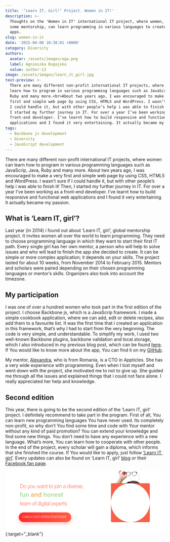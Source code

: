 ```yaml
---
title: '‘Learn IT, Girl!’ Project. Women in IT!'
description: >-
  Thoughts on the 'Women in IT' international IT project, where women, under
  some mentorship, can learn programming in various languages to create amazing
  apps.
slug: women-in-it
date: '2015-04-08 10:38:01 +0000'
category: Diversity
authors:
  avatar: /assets/images/aga.png
  label: Agnieszka Bugajska
  value: author-13
image: /assets/images/learn_it_girl.jpg
text-preview: >-
  There are many different non-profit international IT projects, where women can
  learn how to program in various programming languages such as JavaScrip, Java,
  Ruby and many more.<br>About two years ago, I was encouraged to make a very
  first and simple web page by using CSS, HTML5 and WordPress. I wasn’t sure if
  I could handle it, but with other people’s help i was able to finish it! Then,
  I started my further journey in IT. For over a year I’ve been working as a
  front-end developer. I’ve learnt how to build responsive and functional web
  applications and I found it very entertaining. It actually became my passion.
tags:
  - Backbone js development
  - Diversity
  - JavaScript development
---
```






There are many different non-profit international IT projects, where women can learn how to program in various programming languages such as JavaScrip, Java, Ruby and many more.
About two years ago, I was encouraged to make a very first and simple web page by using CSS, HTML5 and WordPress. I wasn’t sure if I could handle it, but with other people’s help i was able to finish it! Then, I started my further journey in IT. For over a year I’ve been working as a front-end developer. I’ve learnt how to build responsive and functional web applications and I found it very entertaining. It actually became my passion.

What is ‘Learn IT, girl’?
-------------------------
Last year (in 2014) i found out about ‘Learn IT, girl’, global mentorship project. It invites women all over the world to learn programming. They need to choose programming language in which they want to start their first IT path. Every single girl has her own mentor, a person who will help to solve issues and who will lead to finish the app she decided to create. It can be simple or more complex application; it depends on your skills. The project lasted for about 10 weeks, from November 2014 to February 2015. Mentors and scholars were paired depending on their chosen programming languages or mentor’s skills. Organizers also took into account the timezone.

My participation
----------------
I was one of over a hundred women who took part in the first edition of the project. I choose Backbone js, which is a JavaScrip framework. I made a simple cookbook application, where we can add, edit or delete recipes, also add them to a favourite list. It was the first time that i created an application in this framework, that’s why I had to start from the very beginning. The code is very simple, and understandable. To simplify my work, I used two well-known Backbone plugins, backbone validation and local.storage, which I also introduced in my previous blog post, which can be found [here](http://naturaily.com/blog/post/backbonejs-plugins-localstorage-and-backbonevalidation). If You would like to know more about the app, You can find it on my [GitHub](https://github.com/ABugajska/CookBook).

My mentor, [Alexandra](https://www.facebook.com/anghel.alexandra?fref=ts), who is from Romania, is a CTO in Appticles. She has a very wide experience with programming. Even when I lost myself and went down with the project, she motivated me to not to give up. She guided me through all the issues and explained things that i could not face alone. I really appreciated her help and knowledge.

Second edition
--------------
This year, there is going to be the second edition of the ‘Learn IT, girl’ project. I definitely recommend to take part in the program. First of all, You can learn new programming languages You have never used. Its completely non-profit, so why don’t You find some time and code with Your mentor without any kind of paid promotion? You can extend your knowledge and find some new things. You don’t need to have any experience with a new language. What’s more, You can learn how to cooperate with other people. In the end of the project, every scholar will gain a diploma, which informs that she finished the course. If You would like to apply, just follow [‘Learn IT, girl’](https://sites.google.com/site/learnitgirl/). Every updates can also be found on ‘Learn IT, girl’ [blog](https://learnitgirl.wordpress.com/) or their [Facebook fan page](https://www.facebook.com/learnitgirl?fref=ts).

[![Join the team](/assets/images/job-offers_naturaily.png)](https://naturaily.com/careers){:target="_blank"} 
